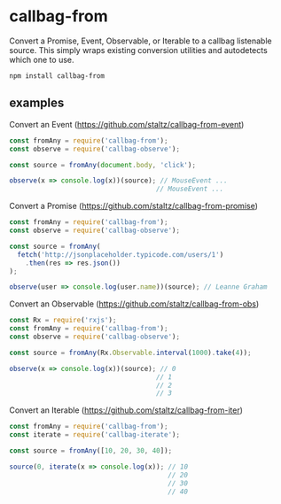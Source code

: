 # callbag-from

Convert a Promise, Event, Observable, or Iterable to a callbag listenable source. This simply wraps existing conversion utilities and autodetects which one to use.

`npm install callbag-from`

## examples

Convert an Event (https://github.com/staltz/callbag-from-event)

```js
const fromAny = require('callbag-from');
const observe = require('callbag-observe');

const source = fromAny(document.body, 'click');

observe(x => console.log(x))(source); // MouseEvent ...
                                     // MouseEvent ...
```

Convert a Promise (https://github.com/staltz/callbag-from-promise)

```js
const fromAny = require('callbag-from');
const observe = require('callbag-observe');

const source = fromAny(
  fetch('http://jsonplaceholder.typicode.com/users/1')
    .then(res => res.json())
);

observe(user => console.log(user.name))(source); // Leanne Graham
```

Convert an Observable (https://github.com/staltz/callbag-from-obs)

```js
const Rx = require('rxjs');
const fromAny = require('callbag-from');
const observe = require('callbag-observe');

const source = fromAny(Rx.Observable.interval(1000).take(4));

observe(x => console.log(x))(source); // 0
                                     // 1
                                     // 2
                                     // 3
```

Convert an Iterable (https://github.com/staltz/callbag-from-iter)

```js
const fromAny = require('callbag-from');
const iterate = require('callbag-iterate');

const source = fromAny([10, 20, 30, 40]);

source(0, iterate(x => console.log(x)); // 10
                                        // 20
                                        // 30
                                        // 40
```
